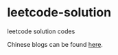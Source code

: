 # leetcode-solution
leetcode solution codes

Chinese blogs can be found [here](https://www.cnblogs.com/wallace-lai/category/1855019.html).
